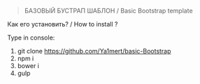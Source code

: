 > БАЗОВЫЙ БУСТРАП ШАБЛОН / Basic Bootstrap template

Как его установить? / How to install ?

Type in console:
1. git clone https://github.com/Ya1mert/basic-Bootstrap
2. npm i
3. bower i
4. gulp